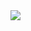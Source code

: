 <!--
**eononenoe/eononenoe** is a ✨ _special_ ✨ repository because its `README.md` (this file) appears on your GitHub profile.
-->
<img src="https://capsule-render.vercel.app/api?type=waving&color=auto&height=300&section=header&text=eononenoe%20&fontSize=90" />
